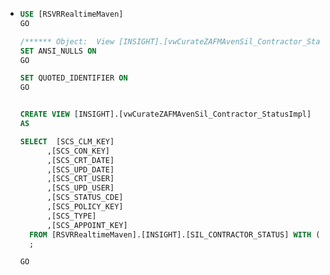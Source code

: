 - ```sql
  USE [RSVRRealtimeMaven]
  GO
  
  /****** Object:  View [INSIGHT].[vwCurateZAFMAvenSil_Contractor_StatusImpl]    Script Date: 2023/02/08 11:06:41 ******/
  SET ANSI_NULLS ON
  GO
  
  SET QUOTED_IDENTIFIER ON
  GO
  
  
  CREATE VIEW [INSIGHT].[vwCurateZAFMAvenSil_Contractor_StatusImpl]
  AS
  
  SELECT  [SCS_CLM_KEY]
        ,[SCS_CON_KEY]
        ,[SCS_CRT_DATE]
        ,[SCS_UPD_DATE]
        ,[SCS_CRT_USER]
        ,[SCS_UPD_USER]
        ,[SCS_STATUS_CDE]
        ,[SCS_POLICY_KEY]
        ,[SCS_TYPE]
        ,[SCS_APPOINT_KEY]
    FROM [RSVRRealtimeMaven].[INSIGHT].[SIL_CONTRACTOR_STATUS] WITH (NOLOCK)
    ;
  
  GO
  
  
  ```